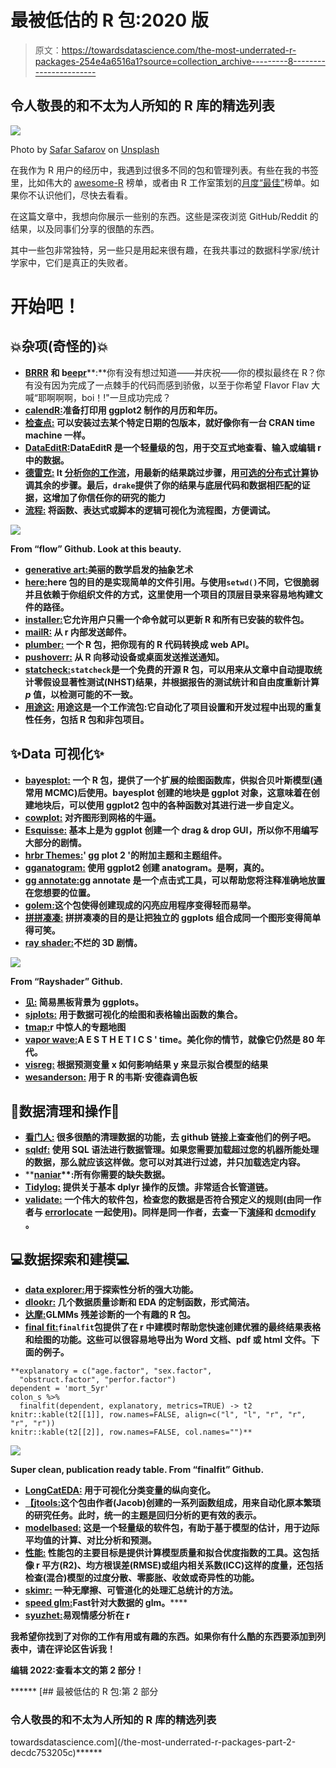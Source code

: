 # 最被低估的 R 包:2020 版

> 原文：<https://towardsdatascience.com/the-most-underrated-r-packages-254e4a6516a1?source=collection_archive---------8----------------------->

## 令人敬畏的和不太为人所知的 R 库的精选列表

![](img/d327f079035482b36f5678841805c306.png)

Photo by [Safar Safarov](https://unsplash.com/@codestorm?utm_source=medium&utm_medium=referral) on [Unsplash](https://unsplash.com?utm_source=medium&utm_medium=referral)

在我作为 R 用户的经历中，我遇到过很多不同的包和管理列表。有些在我的书签里，比如伟大的 [awesome-R](https://github.com/qinwf/awesome-R) 榜单，或者由 R 工作室策划的[月度“最佳”](https://rviews.rstudio.com/)榜单。如果你不认识他们，尽快去看看。

在这篇文章中，我想向你展示一些别的东西。这些是深夜浏览 GitHub/Reddit 的结果，以及同事们分享的很酷的东西。

其中一些包非常独特，另一些只是用起来很有趣，在我共事过的数据科学家/统计学家中，它们是真正的失败者。

# 开始吧！

## 💥杂项(奇怪的)💥

*   [**BRRR**](https://github.com/brooke-watson/BRRR) **和 b**[**eepr**](https://cran.r-project.org/web/packages/beepr/index.html)**:**你有没有想过知道——并庆祝——你的模拟最终在 R？你有没有因为完成了一点棘手的代码而感到骄傲，以至于你希望 Flavor Flav 大喊“耶啊啊啊，boi！!"一旦成功完成？
*   [**calendR:**](https://github.com/R-CoderDotCom/calendR)**准备打印用 ggplot2 制作的月历和年历。**
*   **[**检查点:**](https://github.com/RevolutionAnalytics/checkpoint) 可以安装过去某个特定日期的包版本，就好像你有一台 CRAN time machine 一样。**
*   **[**DataEditR:**](https://cran.r-project.org/web/packages/DataEditR/vignettes/DataEditR.html)DataEditR 是一个轻量级的包，用于交互式地查看、输入或编辑 r 中的数据。**
*   **[**德雷克:**](https://github.com/ropensci/drake) It [分析你的工作流](https://books.ropensci.org/drake/plans.html)，用最新的结果跳过步骤，用[可选的分布式计算](https://books.ropensci.org/drake/hpc.html)协调其余的步骤。最后，`drake`提供了你的结果与底层代码和数据相匹配的证据，这增加了你信任你的研究的能力**
*   **[**流程:**](https://github.com/moodymudskipper/flow) 将函数、表达式或脚本的逻辑可视化为流程图，方便调试。**

**![](img/7e9ce9dbc8bb97ed6649935f3d6fe654.png)**

**From “flow” Github. Look at this beauty.**

*   **[**generative art:**](https://github.com/cutterkom/generativeart)**美丽的数学启发的抽象艺术****
*   ****[**here:**](https://github.com/r-lib/here)here 包的目的是实现简单的文件引用。与使用`setwd()`不同，它很脆弱并且依赖于你组织文件的方式，这里使用一个项目的顶层目录来容易地构建文件的路径。****
*   ****[**installer:**](https://github.com/talgalili/installr)**它允许用户只需一个命令就可以更新 R 和所有已安装的软件包。******
*   ******[**mailR:**](https://github.com/rpremraj/mailR) 从 r 内部发送邮件。******
*   ****[**plumber:**](https://www.rplumber.io/) 一个 R 包，把你现有的 R 代码转换成 web API。****
*   ****[**pushoverr:**](https://github.com/briandconnelly/pushoverr) 从 R 向移动设备或桌面发送推送通知。****
*   ****[**statcheck:**](https://github.com/MicheleNuijten/statcheck)**`statcheck`是一个免费的开源 R 包，可以用来从文章中自动提取统计零假设显著性测试(NHST)结果，并根据报告的测试统计和自由度重新计算 *p* 值，以检测可能的不一致。******
*   ******[**用途这:**](https://github.com/r-lib/usethis) 用途这是一个工作流包:它自动化了项目设置和开发过程中出现的重复性任务，包括 R 包和非包项目。******

## ****✨Data 可视化✨****

*   ****[**bayesplot:**](https://github.com/stan-dev/bayesplot) 一个 R 包，提供了一个扩展的绘图函数库，供拟合贝叶斯模型(通常用 MCMC)后使用。bayesplot 创建的地块是 ggplot 对象，这意味着在创建地块后，可以使用 ggplot2 包中的各种函数对其进行进一步自定义。****
*   ****[**cowplot:**](https://github.com/wilkelab/cowplot) 对齐图形到网格的牛逼。****
*   ****[**Esquisse:**](https://github.com/dreamRs/esquisse) 基本上是为 ggplot 创建一个 drag & drop GUI，所以你不用编写大部分的剧情。****
*   ****[**hrbr Themes:**](https://github.com/hrbrmstr/hrbrthemes/blob/master/README.md)' gg plot 2 '的附加主题和主题组件。****
*   ****[**gganatogram:**](https://github.com/jespermaag/gganatogram) 使用 ggplot2 创建 anatogram。是啊，真的。****
*   ****[**gg annotate:**](https://github.com/MattCowgill/ggannotate)gg annotate 是一个点击式工具，可以帮助您将注释准确地放置在您想要的位置。****
*   ****[**golem:**](https://github.com/ThinkR-open/golem)**这个包使得创建现成的闪亮应用程序变得轻而易举。******
*   ******[**拼拼凑凑:**](https://github.com/thomasp85/patchwork) 拼拼凑凑的目的是让把独立的 ggplots 组合成同一个图形变得简单得可笑。******
*   ****[**ray shader:**](https://www.tylermw.com/3d-ggplots-with-rayshader/)**不烂的 3D 剧情。******

******![](img/a020c5b903109605807e42771edd6903.png)******

******From “Rayshader” Github.******

*   ******[**见:**](https://github.com/easystats/see) 简易黑板背景为 ggplots。******
*   ****[**sjplots:**](https://strengejacke.github.io/sjPlot/) 用于数据可视化的绘图和表格输出函数的集合。****
*   ****[**tmap:**](https://github.com/mtennekes/tmap)r 中惊人的专题地图****
*   ****[**vapor wave:**](https://github.com/moldach/vapoRwave)A E S T H E T I C S ' time。美化你的情节，就像它仍然是 80 年代。****
*   ****[**visreg:**](https://pbreheny.github.io/visreg/) 根据预测变量 x 如何影响结果 y 来显示拟合模型的结果****
*   ****[**wesanderson:**](https://github.com/karthik/wesanderson) 用于 R 的韦斯·安德森调色板****

## ****🛁数据清理和操作🛁****

*   ****[**看门人:**](https://github.com/sfirke/janitor) 很多很酷的清理数据的功能，去 github 链接上查查他们的例子吧。****
*   ****[**sqldf:**](https://github.com/ggrothendieck/sqldf) 使用 SQL 语法进行数据管理。如果您需要加载超过您的机器所能处理的数据，那么就应该这样做。您可以对其进行过滤，并只加载选定内容。****
*   ****[**naniar**](https://github.com/njtierney/naniar)**:**所有你需要的缺失数据。****
*   ****[**Tidylog:**](https://github.com/elbersb/tidylog) 提供关于基本 dplyr 操作的反馈。非常适合长管道链。****
*   ****[**validate:**](https://github.com/data-cleaning/validate) 一个伟大的软件包，检查您的数据是否符合预定义的规则(由同一作者与 [errorlocate](https://github.com/data-cleaning/errorlocate) 一起使用)。同样是同一作者，去查一下[演绎](https://github.com/data-cleaning/deductive)和 [dcmodify](https://github.com/data-cleaning/dcmodify) 。****

## ****💻数据探索和建模💻****

*   ****[**data explorer:**](https://cran.r-project.org/web/packages/DataExplorer/vignettes/dataexplorer-intro.html)用于探索性分析的强大功能。****
*   ****[**dlookr:**](https://github.com/choonghyunryu/dlookr) 几个数据质量诊断和 EDA 的定制函数，形式简洁。****
*   ****[**达摩:**](https://github.com/florianhartig/DHARMa)GLMMs 残差诊断的一个有趣的 R 包。****
*   ****[**final fit:**](https://github.com/ewenharrison/finalfit)`finalfit`包提供了在 r 中建模时帮助您快速创建优雅的最终结果表格和绘图的功能。这些可以很容易地导出为 Word 文档、pdf 或 html 文件。下面的例子。****

```
**explanatory = c("age.factor", "sex.factor", 
  "obstruct.factor", "perfor.factor")
dependent = 'mort_5yr'
colon_s %>%
  finalfit(dependent, explanatory, metrics=TRUE) -> t2
knitr::kable(t2[[1]], row.names=FALSE, align=c("l", "l", "r", "r", "r", "r"))
knitr::kable(t2[[2]], row.names=FALSE, col.names="")**
```

****![](img/a3087092ee347abb2327948601871f8a.png)****

****Super clean, publication ready table. From “finalfit” Github.****

*   ****[**LongCatEDA:**](https://www.ncbi.nlm.nih.gov/pmc/articles/PMC5000555/#!po=21.4286) 用于可视化分类变量的纵向变化。****
*   ****[**【jtools:**](https://github.com/jacob-long/jtools)**这个包由作者(Jacob)创建的一系列函数组成，用来自动化原本繁琐的研究任务。此时，统一的主题是回归分析的更有效的表示。******
*   ******[**modelbased:**](https://github.com/easystats/modelbased) 这是一个轻量级的软件包，有助于基于模型的估计，用于边际平均值的计算、对比分析和预测。******
*   ****[**性能:**](https://github.com/easystats/performance) 性能包的主要目标是提供计算模型质量和拟合优度指数的工具。这包括像 r 平方(R2)、均方根误差(RMSE)或组内相关系数(ICC)这样的度量，还包括检查(混合)模型的过度分散、零膨胀、收敛或奇异性的功能。****
*   ****[**skimr:**](https://github.com/ropensci/skimr) 一种无摩擦、可管道化的处理汇总统计的方法。****
*   ****[**speed glm:**](https://cran.r-project.org/web/packages/speedglm/speedglm.pdf)**Fast**针对大数据的 glm。********
*   ******[**syuzhet:**](https://cran.r-project.org/web/packages/syuzhet/vignettes/syuzhet-vignette.html)**易观情感分析在 r********

******我希望你找到了对你的工作有用或有趣的东西。如果你有什么酷的东西要添加到列表中，请在评论区告诉我！******

******编辑 2022:查看本文的第 2 部分！******

******[](/the-most-underrated-r-packages-part-2-decdc753205c) [## 最被低估的 R 包:第 2 部分

### 令人敬畏的和不太为人所知的 R 库的精选列表

towardsdatascience.com](/the-most-underrated-r-packages-part-2-decdc753205c)******